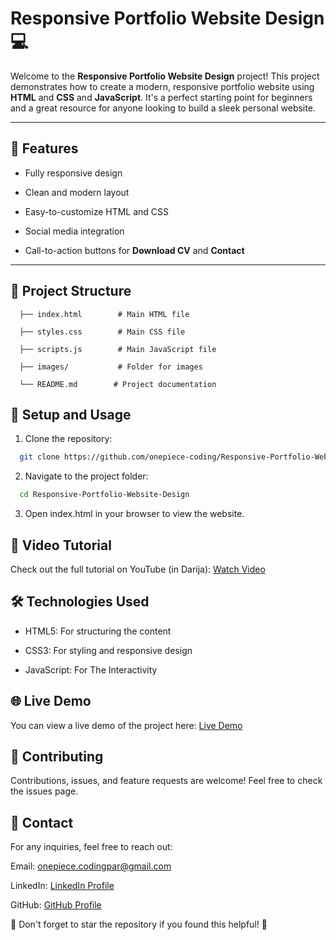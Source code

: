 # Responsive Portfolio Website Design 💻

Welcome to the **Responsive Portfolio Website Design** project! This project demonstrates how to create a modern, responsive portfolio website using **HTML** and **CSS** and **JavaScript**. It's a perfect starting point for beginners and a great resource for anyone looking to build a sleek personal website.

---

## 🚀 Features

- Fully responsive design
  
- Clean and modern layout
  
- Easy-to-customize HTML and CSS
  
- Social media integration
  
- Call-to-action buttons for **Download CV** and **Contact**

---

## 📂 Project Structure

```plaintext
  ├── index.html        # Main HTML file

  ├── styles.css        # Main CSS file

  ├── scripts.js        # Main JavaScript file

  ├── images/           # Folder for images

  └── README.md        # Project documentation
```

## 🔧 Setup and Usage

1. Clone the repository:

```bash
  git clone https://github.com/onepiece-coding/Responsive-Portfolio-Website-Design.git
```

2. Navigate to the project folder:
   
```bash
  cd Responsive-Portfolio-Website-Design
```

3. Open index.html in your browser to view the website.
   
## 🎥 Video Tutorial

Check out the full tutorial on YouTube (in Darija): [Watch Video]()

## 🛠️ Technologies Used

- HTML5: For structuring the content
  
- CSS3: For styling and responsive design
  
- JavaScript: For The Interactivity
  
## 🌐 Live Demo

You can view a live demo of the project here: [Live Demo](https://responsive-portfolio-website-design-kappa.vercel.app/)

## 🤝 Contributing

Contributions, issues, and feature requests are welcome! Feel free to check the issues page.

## 📱 Contact

For any inquiries, feel free to reach out:

Email: [onepiece.codingpar@gmail.com](onepiece.codingpar@gmail.com)

LinkedIn: [LinkedIn Profile](https://github.com/onepiece-coding)

GitHub: [GitHub Profile](https://github.com/onepiece-coding)

🌟 Don't forget to star the repository if you found this helpful! 🌟
